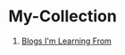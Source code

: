 # My-Collection

1. <a href="https://github.com/shrutibhutaiya/My-Collection/blob/main/Blogs%20I'm%20Learning%20From.md"> Blogs I'm Learning From </a>
